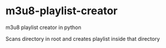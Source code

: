 # m3u8-playlist-creator
m3u8 playlist creator in python

Scans directory in root and creates playlist inside that directory
